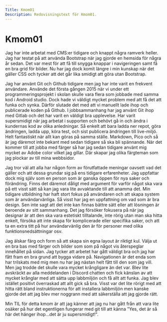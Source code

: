 ```yaml
---
Title: Kmom01
Description: Redovisningstext för Kmom01.
---
```


Kmom01
==========================

<!---Har du jobbat med ramverk eller andra CMS:er tidigare?--->
Jag har inte arbetat med CMS:er tidigare och knappt några ramverk heller. Jag har testat på att använda Bootstrap när jag gjorde en hemsida för några år sedan. Det var mest för att få till snygga knappar i navigeringen samt få en bra grid för bilder. Nu har jag dock komit längre i min kunskap när det gäller CSS och tycker att det går lika smidigt att göra utan Bootstrap.


<!---Det blev en del nya verktyg och tekniker i labbmiljön och för att jobba med portfolio-sidan, är du bekant med någon av dem sedan tidigare?--->
Jag har använt Git och Github tidigare men jag har inte varit en frekvent användare. Använde det första gången 2015 när vi under ett programmeringsprojekt i skolan skulle vara flera som jobbade med samma kod i Android studio. Dock hade vi väldigt mycket problem med att få det att funka och synka. Därför slutade det med att vi manuellt lade ihop och publicerade koden på Github.
I jobbsammanhang har jag använt Git ihop med Gitlab och det har varit en väldigt bra upplevelse. Har varit supersmidigt när jag arbetat i supporten och behövt gå in och ändra i kundernas kod av olika anledningar. Så enkelt att bara ladda ner repot, göra ändringen, ladda upp, köra test, och sist publicera ändringen till live-miljö. Helt fantastiskt när allt kan göras på samma ställe.
Markdown, Pico och så är jag däremot inte bekant med sedan tidigare så ska bli spännande.
När det kommer till att jobba med färger så har jag sedan tidigare använt mig mycket av Adobe color vilket jag gillar. Där skapar jag olika färgteman som jag plockar av till mina webbsidor.


<!---Har du några förutfattade meningar, eller kanske etablerad övertygelse, inom design och användbarhet för webben?--->
Jag tror väl att alla har någon form av förutfattade meningar oavsett vad det gäller och att dessa grundar sig på ens tidigare erfarenheter. Jag uppfattar dock mig själv som en person som är ganska öppen för nya saker och förändring. Finns det däremot dåligt med argument för varför något ska vara på ett visst sätt så kan jag vara lite avvaktande till att anamma det.
Min tidigare utbildning har haft stort fokus på användaren och att skapa system som är användarvänliga. Så visst har jag en uppfattning om vad som är bra design. Sen inte sagt att det inte kan finnas bättre sätt eller att lösningen är beroende av sitt sammanhang. Det jag försöker fokusera på när jag designar är att den ska vara estetiskt tilltalande, inte rörig utan man ska hitta enkelt, försöka att inte skapa för komplicerade eller specifika saker, och att ta en extra titt på hur användarvänlig den är för personer med olika funktionsnedsättningar osv.

<!---Hur kändes det att göra din egna layout och styla den? Gick det bra?--->
Jag älskar färg och form så att skapa sin egna layout är riktigt kul. Välja ut en bra bas med färger och bilder som som på något vis återspeglar innehållet på sidan. Jag tycker att arbetet har gått väldigt bra och jag har fått fram en bra grund att bygga vidare på. Navigationen är det enda som har trilskats med mig men nu har jag nästan helt fått till den som jag vill.
Men jag trodde det skulle vara mycket krångligare än det var. Blev lite avskräckt av alla meddelanden i Discord chatten och fick känslan av att mycket krånglar med att sätta upp labbmiljön och få allt att funka.
Jag blev istället positivt överraskad att allt gick så bra. Visst var det lite rörigt med att hitta rätt bland instruktionerna för att installera labbmiljön men kanske gjorde det att jag blev mer noggrann med att säkerställa att jag gjorde rätt.


<!---Vilken är din TIL för detta kmom?--->
Min TIL för detta kmom är att jag känner att jag nu har gått från att vara lite osäker på hur det egentligen fungerar med git till att känna "Yes, det är så här det hänger ihop...det är ju supersmidigt!".